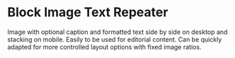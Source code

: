 # Block Image Text Repeater

Image with optional caption and formatted text side by side on desktop and stacking on mobile. Easily to be used for editorial content. Can be quickly adapted for more controlled layout options with fixed image ratios.
